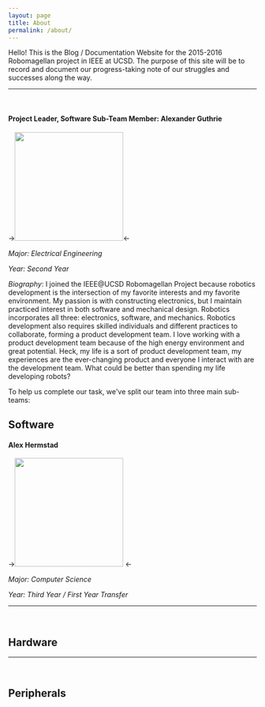 ```yaml
---
layout: page
title: About
permalink: /about/
---
```


Hello! This is the Blog / Documentation Website for the 2015-2016 Robomagellan
project in IEEE at UCSD. The purpose of this site will be to record and document
our progress-taking note of our struggles and successes along the way.

___
<br>

#### Project Leader, Software Sub-Team Member: Alexander Guthrie

-><img src="http://i.imgur.com/9ExgtyE.png" width="220px" height="220px"/><-

*Major: Electrical Engineering*

*Year: Second Year*

*Biography*: I joined the IEEE@UCSD Robomagellan Project because robotics
development is the intersection of my favorite interests and my favorite
environment. My passion is with constructing electronics, but I maintain
practiced interest in both software and mechanical design. Robotics incorporates
all three: electronics, software, and mechanics. Robotics development also
requires skilled individuals and different practices to collaborate, forming a
product development team. I love working with a product development team because
of the high energy environment and great potential. Heck, my life is a sort of
product development team, my experiences are the ever-changing product and
everyone I interact with are the development team. What could be better than
spending my life developing robots?


To help us complete our task, we've split our team into three main sub-teams:

## Software


#### Alex Hermstad

-><img src="http://i.imgur.com/dte9vcc.png" width="220px" height="220px"/> <-

*Major: Computer Science*

*Year: Third Year / First Year Transfer*

___
<br>

## Hardware


___
<br>

## Peripherals


